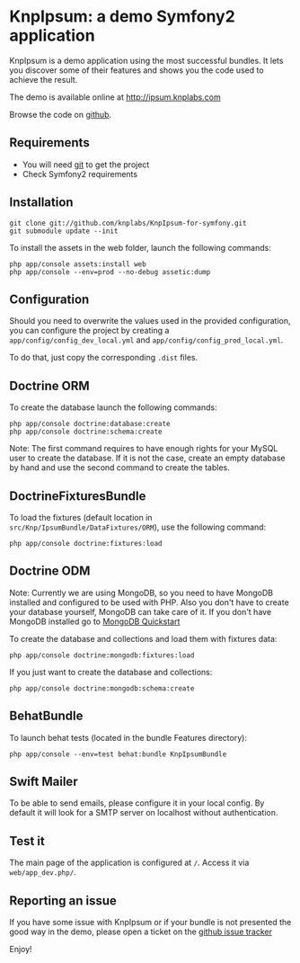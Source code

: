 KnpIpsum: a demo Symfony2 application
=====================================

KnpIpsum is a demo application using the most successful bundles. It lets you
discover some of their features and shows you the code used to achieve the
result.

The demo is available online at http://ipsum.knplabs.com

Browse the code on [github](https://github.com/knplabs/KnpIpsum-for-symfony).

Requirements
------------

* You will need [git](http://git-scm.com/download) to get the project
* Check Symfony2 requirements

Installation
------------

    git clone git://github.com/knplabs/KnpIpsum-for-symfony.git
    git submodule update --init

To install the assets in the web folder, launch the following commands:

    php app/console assets:install web
    php app/console --env=prod --no-debug assetic:dump

Configuration
-------------

Should you need to overwrite the values used in the provided configuration,
you can configure the project by creating a `app/config/config_dev_local.yml`
and `app/config/config_prod_local.yml`.

To do that, just copy the corresponding `.dist` files.

Doctrine ORM
------------

To create the database launch the following commands:

    php app/console doctrine:database:create
    php app/console doctrine:schema:create

Note:
    The first command requires to have enough rights for your MySQL user
    to create the database. If it is not the case, create an empty database
    by hand and use the second command to create the tables.

DoctrineFixturesBundle
----------------------

To load the fixtures (default location in `src/Knp/IpsumBundle/DataFixtures/ORM`),
use the following command:

    php app/console doctrine:fixtures:load

Doctrine ODM
------------

Note:
    Currently we are using MongoDB, so you need to have MongoDB installed
    and configured to be used with PHP. Also you don't have to create your
    database yourself, MongoDB can take care of it.
    If you don't have MongoDB installed go to
    [MongoDB Quickstart](http://www.mongodb.org/display/DOCS/Quickstart)

To create the database and collections and load them with fixtures data:

    php app/console doctrine:mongodb:fixtures:load

If you just want to create the database and collections:

    php app/console doctrine:mongodb:schema:create

BehatBundle
-----------

To launch behat tests (located in the bundle Features directory):

    php app/console --env=test behat:bundle KnpIpsumBundle

Swift Mailer
------------

To be able to send emails, please configure it in your local config. By default
it will look for a SMTP server on localhost without authentication.

Test it
-------

The main page of the application is configured at `/`. Access it via
`web/app_dev.php/`.

Reporting an issue
------------------

If you have some issue with KnpIpsum or if your bundle is not presented
the good way in the demo, please open a ticket on the
[github issue tracker](https://github.com/knplabs/KnpIpsum-for-symfony/issues)

Enjoy!
